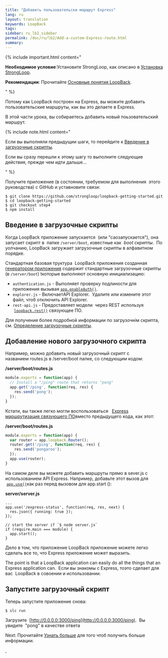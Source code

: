 ```yaml
---
title: "Добавить пользовательски маршрут Express"
lang: ru
layout: translation
keywords: LoopBack
tags:
sidebar: ru_lb2_sidebar
permalink: /doc/ru/lb2/Add-a-custom-Express-route.html
summary:
---
```


{% include important.html content="

**Необходимое условие**:Установите StrongLoop, как описано в [Установка StrongLoop](Installing-StrongLoop.html).

**Рекомендации**: Прочитайте [Основные понятия LoopBack](LoopBack-core-concepts.html).

" %}

Потому как LoopBack построен на Express, вы можите добавить пользовательские маршруты, как вы это делаете в Express.

В этой части урока, вы собираетесь добавить новый поьзовательский маршрут.

{% include note.html content="

Если вы выполняли предыдущии шаги, то перейдите к [Введение в загрузочные скрипты](/doc/ru/lb2/-Express.html).

Если вы сразу перешли к этому шагу то выполните следующие действия, прежде чем идти дальше...

" %}

Получите приложение (в состоянии, требуемом для выполнения  этого руководства) с GitHub и уставновите связи:

```
$ git clone https://github.com/strongloop/loopback-getting-started.git
$ cd loopback-getting-started
$ git checkout step4
$ npm install
```

## Введение в загрузочные скрипты

Когда LoopBack приложение запускается  (или "саозапускается"), она запусает скрипт в  папке `/server/boot`, известные как  _boot скрипты_.  По уолчанию, LoopBack загружает загрузочные скрипты в алфавитном порядке.  

Стандартная базовая труктура  LoopBack приложения созданная [генератором приложения](/doc/ru/lb2/Application-generator.html) содержит стандартные загрузочные скрипты (в `/server/boot`) tкоторые выполняют основную инициализацию:

*   `authentication.js` - Выполняет проверку подлиности для приложения вызывая [`app.enableAuth()`](http://apidocs.strongloop.com/loopback/#app-enableauth).
*   `explorer.js` - ВключаетAPI Explorer.  Удалите или измените этот файл, чтоб отключить API Explorer.
*   `rest-api.js` - Предоставляет модели  через REST используя  [`loopback.rest()`](http://apidocs.strongloop.com/loopback/#loopback-rest) связующее ПО.

Для получения более подробной информации по загрузочнім скрипта, см. [Определение загрузочные скрипты](/doc/ru/lb2/Defining-boot-scripts.html).

## Добавление нового загрузочного скрипта

Например, можно добавить новый загрузочный скрипт с названием routes.js в /server/boot папке, со следующим кодом:

**/server/boot/routes.js**

```js
module.exports = function(app) {
  // Install a "/ping" route that returns "pong"
  app.get('/ping', function(req, res) {
    res.send('pong');
  });
}
```

Кстати, вы также легко могли воспользоваться   [Express маршрутизация связующего ПО](http://expressjs.com/4x/api.html#router)вместо предыдущего кода, как этот:

**/server/boot/routes.js**

```js
module.exports = function(app) {
  var router = app.loopback.Router();
  router.get('/ping', function(req, res) {
    res.send('pongaroo');
  });
  app.use(router);
}
```

На самом деле вы можете добавить маршруты прямо в sever.js с использованием API Express. Например, добавьте этот вызов для  [`app.use()`](http://expressjs.com/4x/api.html#app.use)как раз перед вызовом для app.start ():

**server/server.js**

```
...
app.use('/express-status', function(req, res, next) {
  res.json({ running: true });
});

// start the server if `$ node server.js`
if (require.main === module) {
  app.start();
}
```

Дело в том, что приложение LoopBack приложение можете легко сделать все то, что Express приложение может выразить.

The point is that a LoopBack application can easily do all the things that an Express application can.  Если вы знакомы с Express, тоэто сделает для вас  LoopBack в совоении и использовании.

## Запустите загрузочный скрипт

Теперь запустите приложение снова:

`$ slc run`

Загрузите  [http://0.0.0.0:3000/ping](http://0.0.0.0:3000/ping).  Вы увидите  "pong" в качестве ответа

Next: Прочитайте [Узнать больше](/doc/ru/lb2/-.html) для того чтоб получить больше информации.
 </div>

[ ](https://github.com/strongloop/loopback-getting-started/wiki/_new?wiki%5Bname%5D=_Footer)
